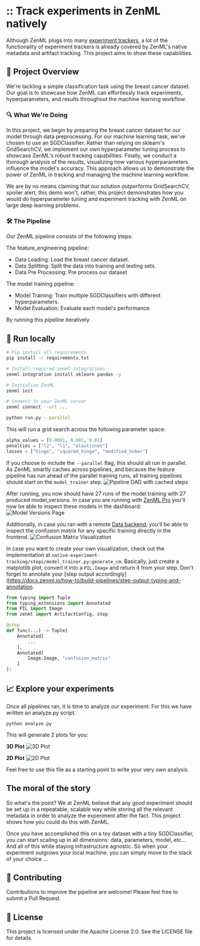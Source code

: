 # :: Track experiments in ZenML natively

Although ZenML plugs into many [experiment trackers](https://www.zenml.io/vs/zenml-vs-experiment-trackers), a lot of 
the functionality of experiment trackers is already covered by ZenML's native metadata and artifact tracking.
This project aims to show these capabilities.

## 🎯 Project Overview
We're tackling a simple classification task using the breast cancer dataset. Our goal is to showcase how ZenML can effortlessly track experiments, hyperparameters, and results throughout the machine learning workflow.
### 🔍 What We're Doing

In this project, we begin by preparing the breast cancer dataset for our model through data preprocessing. For our machine learning task, we've chosen to use an SGDClassifier. Rather than relying on sklearn's GridSearchCV, we implement our own hyperparameter tuning process to showcase ZenML's robust tracking capabilities. Finally, we conduct a thorough analysis of the results, visualizing how various hyperparameters influence the model's accuracy. This approach allows us to demonstrate the power of ZenML in tracking and managing the machine learning workflow.

We are by no means claiming that our solution outperforms GridSearchCV, spoiler alert, this demo won't, rather, this project demonstrates how you would do hyperparameter tuning and experiment tracking  with ZenML on large deep learning problems. 

### 🛠 The Pipeline
Our ZenML pipeline consists of the following steps:

The feature_engineering pipeline:
* Data Loading: Load the breast cancer dataset.
* Data Splitting: Split the data into training and testing sets.
* Data Pre Processing: Pre process our dataset

The model training pipeline:
* Model Training: Train multiple SGDClassifiers with different hyperparameters.
* Model Evaluation: Evaluate each model's performance.

By running this pipeline iteratively 

## :running: Run locally

```bash
# Pip install all requirements
pip install -r requirements.txt

# Install required zenml integrations
zenml integration install sklearn pandas -y

# Initialize ZenML
zenml init

# Connect to your ZenML server
zenml connect --url ...

python run.py --parallel
```

This will run a grid search across the following parameter space:

```python
alpha_values = [0.0001, 0.001, 0.01]
penalties = ["l2", "l1", "elasticnet"]
losses = ["hinge", "squared_hinge", "modified_huber"]
```

If you choose to include the `--parallel` flag, this should all run in parallel. 
As ZenML smartly caches across pipelines, and because the feature pipeline has run 
ahead of the parallel training runs, all training pipelines should start on the
`model_trainer` step.
![Pipeline DAG with cached steps](./assets/pipeline_dag_caching.png)

After running, you now should have 27 runs of the model training with 27
produced model_versions. In case you are running with [ZenML Pro](https://docs.zenml.io/getting-started/zenml-pro)
you'll now be able to inspect these models in the dashboard:
![Model Versions Page](./assets/model_versions.png)

Additionally, in case you ran with a remote [Data backend](https://docs.zenml.io/stack-components/artifact-stores),
you'll be able to inspect the confusion matrix for any specific training directly in the
frontend.
![Confusion Matrix Visualization](./assets/cm_visualization.png)

In case you want to create your own visualization, check out the implementation
at `native-experiment-tracking/steps/model_trainer.py:generate_cm`. Basically, just create a 
matplotlib plot, convert it into a `PIL.Image` and return it from your
step. Don't forget to annotate your [step output accordingly](https://docs.zenml.io/how-to/build-pipelines/step-output-typing-and-annotation.
```python
from typing import Tuple
from typing_extensions import Annotated
from PIL import Image
from zenml import ArtifactConfig, step

@step
def func(...) -> Tuple[
    Annotated[
        ...
    ],
    Annotated[
        Image.Image, "confusion_matrix"
    ]
]:
```

## 📈 Explore your experiments

Once all pipelines ran, it is time to analyze our experiment.
For this we have written an analyze.py script.
```commandline
python analyze.py
```
This will generate 2 plots for you:

**3D Plot**
![3D Plot](./assets/3d_plot.png)

**2D Plot**
![2D Plot](./assets/2d_plot.png)

Feel free to use this file as a starting point to write your very own
analysis. 

## The moral of the story

So what's the point? We at ZenML believe that any good experiment should be set up in a
repeatable, scalable way while storing all the relevant metadata in order to analyze the experiment 
after the fact. This project shows how you could do this with ZenML. 

Once you have accomplished this on a toy dataset with a tiny SGDClassifier, you can start 
scaling up in all dimensions: data, parameters, model, etc... And all of this while staying infrastructure 
agnostic. So when your experiment outgrows your local machine, you can simply move 
to the stack of your choice ...

## 🤝 Contributing

Contributions to improve the pipeline are welcome! Please feel free to submit a Pull Request.

## 📄 License

This project is licensed under the Apache License 2.0. See the LICENSE file for details.




